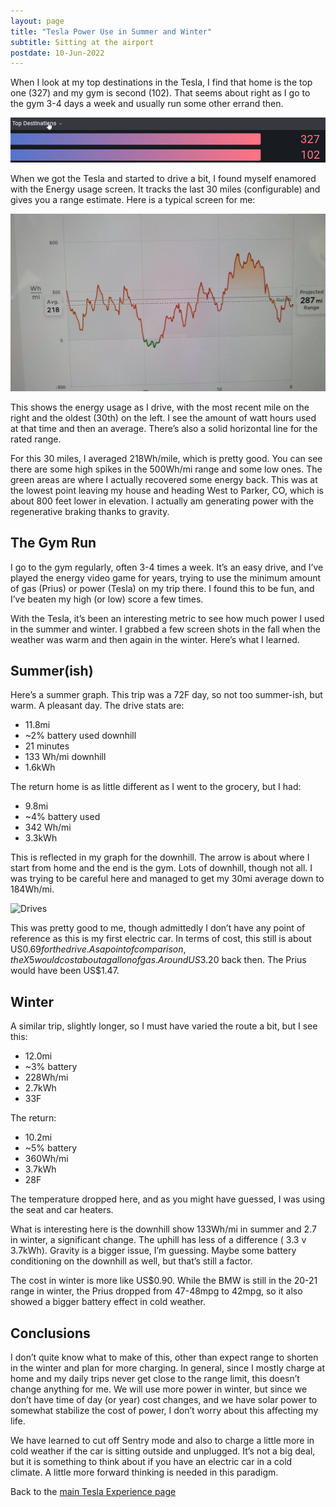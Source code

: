 ```yaml
---
layout: page
title: "Tesla Power Use in Summer and Winter"
subtitle: Sitting at the airport
postdate: 10-Jun-2022
---
```


When I look at my top destinations in the Tesla, I find that home is the top one (327) and my gym is second (102). That seems about right as I go to the gym 3-4 days a week and usually run some other errand then.

![Drives](/assets/img/cars/drivelocations.png)

When we got the Tesla and started to drive a bit, I found myself enamored with the Energy usage screen. It tracks the last 30 miles (configurable) and gives you a range estimate. Here is a typical screen for me:

![Drives](/assets/img/cars/20210922_161212.jpg)

This shows the energy usage as I drive, with the most recent mile on the right and the oldest (30th) on the left. I see the amount of watt hours used at that time and then an average. There’s also a solid horizontal line for the rated range.

For this 30 miles, I averaged 218Wh/mile, which is pretty good. You can see there are some high spikes in the 500Wh/mi range and some low ones. The green areas are where I actually recovered some energy back. This was at the lowest point leaving my house and heading West to Parker, CO, which is about 800 feet lower in elevation. I actually am generating power with the regenerative braking thanks to gravity.

## The Gym Run

I go to the gym regularly, often 3-4 times a week. It’s an easy drive, and I’ve played the energy video game for years, trying to use the minimum amount of gas (Prius) or power (Tesla) on my trip there. I found this to be fun, and I’ve beaten my high (or low) score a few times.

With the Tesla, it’s been an interesting metric to see how much power I used in the summer and winter. I grabbed a few screen shots in the fall when the weather was warm and then again in the winter. Here’s what I learned.

## Summer(ish)

Here’s a summer graph. This trip was a 72F day, so not too summer-ish, but warm. A pleasant day. The drive stats are:
- 11.8mi
- ~2% battery used downhill
- 21 minutes
- 133 Wh/mi downhill
- 1.6kWh

The return home is as little different as I went to the grocery, but I had:
- 9.8mi
- ~4% battery used
- 342 Wh/mi
- 3.3kWh

This is reflected in my graph for the downhill. The arrow is about where I start from home and the end is the gym. Lots of downhill, though not all. I was trying to be careful here and managed to get my 30mi average down to 184Wh/mi.

![Drives](/assets/img/cars/20210922_142615.jpg)

This was pretty good to me, though admittedly I don’t have any point of reference as this is my first electric car. In terms of cost, this still is about US$0.69 for the drive. As a point of comparison, the X5 would cost about a gallon of gas. Around US$3.20 back then. The Prius would have been US$1.47.

## Winter 

A similar trip, slightly longer, so I must have varied the route a bit, but I see this:
- 12.0mi
- ~3% battery
- 228Wh/mi
- 2.7kWh
- 33F

The return:
- 10.2mi
- ~5% battery
- 360Wh/mi
- 3.7kWh
- 28F

The temperature dropped here, and as you might have guessed, I was using the seat and car heaters.

What is interesting here is the downhill show 133Wh/mi in summer and 2.7 in winter, a significant change. The uphill has less of a difference ( 3.3 v 3.7kWh). Gravity is a bigger issue, I’m guessing. Maybe some battery conditioning on the downhill as well, but that’s still a factor.

The cost in winter is more like US$0.90. While the BMW is still in the 20-21 range in winter, the Prius dropped from 47-48mpg to 42mpg, so it also showed a bigger battery effect in cold weather.

## Conclusions

I don’t quite know what to make of this, other than expect range to shorten in the winter and plan for more charging. In general, since I mostly charge at home and my daily trips never get close to the range limit, this doesn’t change anything for me. We will use more power in winter, but since we don’t have time of day (or year) cost changes, and we have solar power to somewhat stabilize the cost of power, I don’t worry about this affecting my life.

We have learned to cut off Sentry mode and also to charge a little more in cold weather if the car is sitting outside and unplugged. It’s not a big deal, but it is something to think about if you have an electric car in a cold climate. A little more forward thinking is needed in this paradigm.

Back to the [main Tesla Experience page](/projects/tesla/theteslaexperience/)
